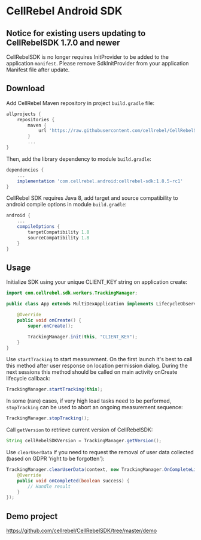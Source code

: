 # CellRebel Android SDK

## Notice for existing users updating to CellRebelSDK 1.7.0 and newer

CellRebelSDK is no longer requires InitProvider to be added to the application `manifest`. Please remove SdkInitProvider from your application Manifest file after update.

## Download

Add CellRebel Maven repository in project `build.gradle` file:

```gradle
allprojects {
    repositories {
        maven {
            url 'https://raw.githubusercontent.com/cellrebel/CellRebelSDK/1.8.0-rc/releases'
        }
        ...
}
```

Then, add the library dependency to module `build.gradle`:
```gradle
dependencies {
    ...
    implementation 'com.cellrebel.android:cellrebel-sdk:1.8.5-rc1'
}
```

CellRebel SDK requires Java 8, add target and source compatibility to android compile options in module `build.gradle`:
```gradle
android {
    ...
    compileOptions {
        targetCompatibility 1.8
        sourceCompatibility 1.8
    }
}
```

## Usage

Initialize SDK using your unique CLIENT_KEY string on application create:
```java
import com.cellrebel.sdk.workers.TrackingManager;

public class App extends MultiDexApplication implements LifecycleObserver {

	@Override
	public void onCreate() {
		super.onCreate();

		TrackingManager.init(this, "CLIENT_KEY");
	}
}
```

Use `startTracking` to start measurement. On the first launch it's best to call this method after user response on location permission dialog. During the next sessions this method should be called on main activity onCreate lifecycle callback:
```java
TrackingManager.startTracking(this);
```
In some (rare) cases, if very high load tasks need to be performed, `stopTracking` can be used to abort an ongoing measurement sequence:
```java
TrackingManager.stopTracking();
```

Call `getVersion` to retrieve current version of CellRebelSDK:
```java
String cellRebelSDKVersion = TrackingManager.getVersion();
```

Use `clearUserData` if you need to request the removal of user data collected (based on GDPR 'right to be forgotten'):
```java
TrackingManager.clearUserData(context, new TrackingManager.OnCompleteListener() {
    @Override
    public void onCompleted(boolean success) {
        // Handle result
    }
});
```

## Demo project
https://github.com/cellrebel/CellRebelSDK/tree/master/demo
